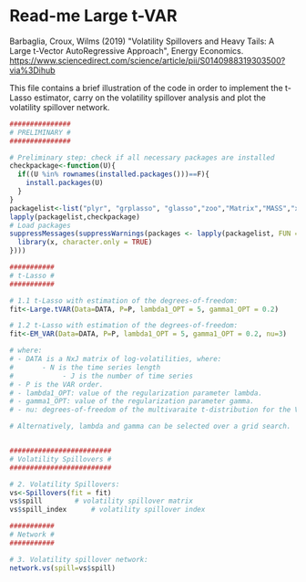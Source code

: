 
# Read-me Large t-VAR

Barbaglia, Croux, Wilms (2019) "Volatility Spillovers and Heavy Tails: A Large t-Vector AutoRegressive Approach", Energy Economics.
https://www.sciencedirect.com/science/article/pii/S0140988319303500?via%3Dihub

This file contains a brief illustration of the code in order to implement the t-Lasso estimator, carry on the volatility spillover analysis and plot the volatility spillover network.



``` r 
###############
# PRELIMINARY #
###############

# Preliminary step: check if all necessary packages are installed 
checkpackage<-function(U){
  if((U %in% rownames(installed.packages()))==F){
    install.packages(U)
  }
}
packagelist<-list("plyr", "grplasso", "glasso","zoo","Matrix","MASS","xtable","CADFtest","plm","foreach","doSNOW","QRM","vars","igraph","ggplot2","scales","rARPACK","ghyp","magic","MVN","glmnet")
lapply(packagelist,checkpackage)
# Load packages
suppressMessages(suppressWarnings(packages <- lapply(packagelist, FUN = function(x) {
  library(x, character.only = TRUE)
})))

###########
# t-Lasso #
###########

# 1.1 t-Lasso with estimation of the degrees-of-freedom:
fit<-Large.tVAR(Data=DATA, P=P, lambda1_OPT = 5, gamma1_OPT = 0.2) 

# 1.2 t-Lasso with estimation of the degrees-of-freedom:
fit<-EM_VAR(Data=DATA, P=P, lambda1_OPT = 5, gamma1_OPT = 0.2, nu=3) 

# where:
# - DATA is a NxJ matrix of log-volatilities, where:
#	    - N is the time series length
#            - J is the number of time series
# - P is the VAR order.
# - lambda1_OPT: value of the regularization parameter lambda.
# - gamma1_OPT: value of the regularization parameter gamma.
# - nu: degrees-of-freedom of the multivaraite t-distribution for the VAR innnovations.

# Alternatively, lambda and gamma can be selected over a grid search.


#########################
# Volatility Spillovers #
#########################

# 2. Volatility Spillovers:
vs<-Spillovers(fit = fit)
vs$spill 		# volatility spillover matrix
vs$spill_index 		# volatility spillover index

###########
# Network #
###########

# 3. Volatility spillover network:
network.vs(spill=vs$spill)

```





